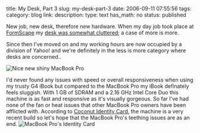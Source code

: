 title: My Desk, Part 3
slug: my-desk-part-3
date: 2006-09-11 07:55:56
tags: 
category: blog
link: 
description: 
type: text
has_math: no
status: published

New job, new desk, therefore new hardware. When my day job took place at [FormScape](https://www.formscape.com "https://www.formscape.com") my [desk was somewhat cluttered](/2006/02/08/my-desk/ "/2006/02/08/my-desk/"); a case of more is more.

Since then I've moved on and my working hours are now occupied by a division of Yahoo! and we're definitely in the less is more category where desks are concerned..

<!-- TEASER_END -->

![Nice new shiny MacBook Pro](/wp-content/uploads/2006/09/07-09-06_0924.jpg)

I'd never found any issues with speed or overall responsiveness when using my trusty G4 iBook but compared to the MacBook Pro my iBook definately feels sluggish. With 1 GB of SDRAM and a 2.16 GHz Intel Core Duo this machine is as fast and responsive as it's visually gorgeous. So far I've had none of the fan or heat issues that other MacBook Pro owners have been afflicted with. According to [Coconut Identity Card](https://www.coconut-flavour.com/coconutidentitycard/index.html "https://www.coconut-flavour.com/coconutidentitycard/index.html"), the machine is a very recent build so let's hope that the MacBook Pro's teething issues are as an end.
![MacBook Pro's Identity Card](/wp-content/uploads/2006/09/Identity%20Card.png)

